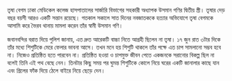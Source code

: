 তৃষা বেগম ঢাকা মেডিকেল কলেজ হাসপাতালের সার্জারি বিভাগের সহকারী অধ্যাপক উসমান গণির দ্বিতীয় স্ত্রী। তৃষার দেড় বছর বয়সী আরও একটি সন্তান রয়েছে। গতকাল সকালে সাত দিনের নবজাতককে হত্যার অভিযোগে তৃষা বেগমকে আসামি করে ভৈরব থানায় মামলা করেন তাঁর স্বামী উসমান গণি।

জবানবন্দির বরাত দিয়ে পুলিশ জানায়, এত দ্রুত আরেকটি বাচ্চা নিতে আগ্রহী ছিলেন না তৃষা। ১৭ জুন রাত ৩টার দিকে তাঁর মধ্যে শিশুটিকে মেরে ফেলার ভাবনা আসে। তখন মনে হয় শিশুটি থাকলে তাঁর পক্ষে এত চাপ সামলানো সম্ভব হবে না। নিজেও প্রতিষ্ঠিত হতে পারবেন না। প্রতিষ্ঠিত হওয়া ও চাপমুক্ত জীবন পেতে একজনকে সরানোর বিকল্প ছিল না বলেই তিনি এই পথ বেছে নেন। তিনটার কিছু সময় পর ঘুমন্ত শিশুটিকে কোলে নিয়ে ঘরের একটি জানালার কাছে যান এবং গ্রিলের ফাঁক দিয়ে ঠেলে বাইরে নিয়ে ছেড়ে দেন।
